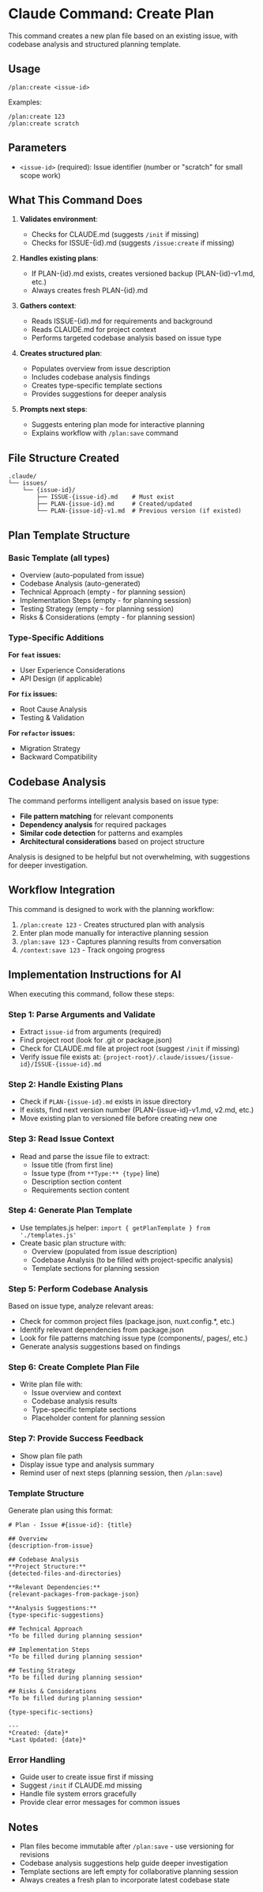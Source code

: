 # Claude Command: Create Plan

This command creates a new plan file based on an existing issue, with codebase analysis and structured planning template.

## Usage

```
/plan:create <issue-id>
```

Examples:
```
/plan:create 123
/plan:create scratch
```

## Parameters

- `<issue-id>` (required): Issue identifier (number or "scratch" for small scope work)

## What This Command Does

1. **Validates environment**:
   - Checks for CLAUDE.md (suggests `/init` if missing)
   - Checks for ISSUE-{id}.md (suggests `/issue:create` if missing)

2. **Handles existing plans**:
   - If PLAN-{id}.md exists, creates versioned backup (PLAN-{id}-v1.md, etc.)
   - Always creates fresh PLAN-{id}.md

3. **Gathers context**:
   - Reads ISSUE-{id}.md for requirements and background
   - Reads CLAUDE.md for project context
   - Performs targeted codebase analysis based on issue type

4. **Creates structured plan**:
   - Populates overview from issue description
   - Includes codebase analysis findings
   - Creates type-specific template sections
   - Provides suggestions for deeper analysis

5. **Prompts next steps**:
   - Suggests entering plan mode for interactive planning
   - Explains workflow with `/plan:save` command

## File Structure Created

```
.claude/
└── issues/
    └── {issue-id}/
        ├── ISSUE-{issue-id}.md    # Must exist
        ├── PLAN-{issue-id}.md     # Created/updated
        └── PLAN-{issue-id}-v1.md  # Previous version (if existed)
```

## Plan Template Structure

### Basic Template (all types)
- Overview (auto-populated from issue)
- Codebase Analysis (auto-generated)
- Technical Approach (empty - for planning session)
- Implementation Steps (empty - for planning session)
- Testing Strategy (empty - for planning session)
- Risks & Considerations (empty - for planning session)

### Type-Specific Additions

**For `feat` issues:**
- User Experience Considerations
- API Design (if applicable)

**For `fix` issues:**
- Root Cause Analysis
- Testing & Validation

**For `refactor` issues:**
- Migration Strategy
- Backward Compatibility

## Codebase Analysis

The command performs intelligent analysis based on issue type:
- **File pattern matching** for relevant components
- **Dependency analysis** for required packages
- **Similar code detection** for patterns and examples
- **Architectural considerations** based on project structure

Analysis is designed to be helpful but not overwhelming, with suggestions for deeper investigation.

## Workflow Integration

This command is designed to work with the planning workflow:

1. `/plan:create 123` - Creates structured plan with analysis
2. Enter plan mode manually for interactive planning session
3. `/plan:save 123` - Captures planning results from conversation
4. `/context:save 123` - Track ongoing progress

## Implementation Instructions for AI

When executing this command, follow these steps:

### Step 1: Parse Arguments and Validate
- Extract `issue-id` from arguments (required)
- Find project root (look for .git or package.json)
- Check for CLAUDE.md file at project root (suggest `/init` if missing)
- Verify issue file exists at: `{project-root}/.claude/issues/{issue-id}/ISSUE-{issue-id}.md`

### Step 2: Handle Existing Plans
- Check if `PLAN-{issue-id}.md` exists in issue directory
- If exists, find next version number (PLAN-{issue-id}-v1.md, v2.md, etc.)
- Move existing plan to versioned file before creating new one

### Step 3: Read Issue Context
- Read and parse the issue file to extract:
  - Issue title (from first line)
  - Issue type (from `**Type:** {type}` line)
  - Description section content
  - Requirements section content

### Step 4: Generate Plan Template
- Use templates.js helper: `import { getPlanTemplate } from './templates.js'`
- Create basic plan structure with:
  - Overview (populated from issue description)
  - Codebase Analysis (to be filled with project-specific analysis)
  - Template sections for planning session

### Step 5: Perform Codebase Analysis
Based on issue type, analyze relevant areas:
- Check for common project files (package.json, nuxt.config.*, etc.)
- Identify relevant dependencies from package.json
- Look for file patterns matching issue type (components/, pages/, etc.)
- Generate analysis suggestions based on findings

### Step 6: Create Complete Plan File
- Write plan file with:
  - Issue overview and context
  - Codebase analysis results
  - Type-specific template sections
  - Placeholder content for planning session

### Step 7: Provide Success Feedback
- Show plan file path
- Display issue type and analysis summary
- Remind user of next steps (planning session, then `/plan:save`)

### Template Structure
Generate plan using this format:
```
# Plan - Issue #{issue-id}: {title}

## Overview
{description-from-issue}

## Codebase Analysis
**Project Structure:**
{detected-files-and-directories}

**Relevant Dependencies:**
{relevant-packages-from-package-json}

**Analysis Suggestions:**
{type-specific-suggestions}

## Technical Approach
*To be filled during planning session*

## Implementation Steps
*To be filled during planning session*

## Testing Strategy
*To be filled during planning session*

## Risks & Considerations
*To be filled during planning session*

{type-specific-sections}

---
*Created: {date}*
*Last Updated: {date}*
```

### Error Handling
- Guide user to create issue first if missing
- Suggest `/init` if CLAUDE.md missing
- Handle file system errors gracefully
- Provide clear error messages for common issues

## Notes

- Plan files become immutable after `/plan:save` - use versioning for revisions
- Codebase analysis suggestions help guide deeper investigation
- Template sections are left empty for collaborative planning session
- Always creates a fresh plan to incorporate latest codebase state